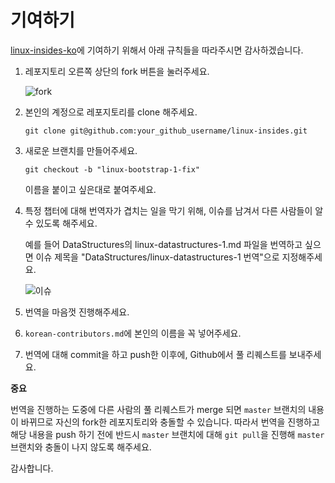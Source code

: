 기여하기
================================================================================

[linux-insides-ko](https://github.com/junsooo/linux-insides-ko)에 기여하기 위해서 아래 규칙들을 따라주시면 감사하겠습니다.

1. 레포지토리 오른쪽 상단의 fork 버튼을 눌러주세요.

    ![fork](http://oi58.tinypic.com/jj2trm.jpg)

2. 본인의 계정으로 레포지토리를 clone 해주세요.

    ```
    git clone git@github.com:your_github_username/linux-insides.git
    ```

3. 새로운 브랜치를 만들어주세요.

    ```
    git checkout -b "linux-bootstrap-1-fix"
    ```
    이름을 붙이고 싶은대로 붙여주세요.

4. 특정 챕터에 대해 번역자가 겹치는 일을 막기 위해, 이슈를 남겨서 다른 사람들이 알 수 있도록 해주세요.
    
    예를 들어 DataStructures의 linux-datastructures-1.md 파일을 번역하고 싶으면
    이슈 제목을 "DataStructures/linux-datastructures-1 번역"으로 지정해주세요.
    
    ![이슈](https://github.com/junsooo/linux-insides-ko/blob/master/issue_example.PNG)

5. 번역을 마음껏 진행해주세요.

6. `korean-contributors.md`에 본인의 이름을 꼭 넣어주세요.

6. 번역에 대해 commit을 하고 push한 이후에, Github에서 풀 리퀘스트를 보내주세요.

**중요**

번역을 진행하는 도중에 다른 사람의 풀 리퀘스트가 merge 되면 `master` 브랜치의 내용이 바뀌므로 자신의 fork한 레포지토리와 충돌할 수 있습니다. 따라서 번역을 진행하고 해당 내용을 push 하기 전에 반드시 `master` 브랜치에 대해 `git pull`을 진행해 `master` 브랜치와 충돌이 나지 않도록 해주세요. 

감사합니다.
